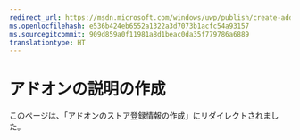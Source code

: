 ```yaml
---
redirect_url: https://msdn.microsoft.com/windows/uwp/publish/create-add-on-store-listings
ms.openlocfilehash: e536b424eb6552a1322a3d7073b1acfc54a93157
ms.sourcegitcommit: 909d859a0f11981a8d1beac0da35f779786a6889
translationtype: HT
---
```

# <a name="create-add-on-descriptions"></a>アドオンの説明の作成

このページは、「アドオンのストア登録情報の作成」にリダイレクトされました。